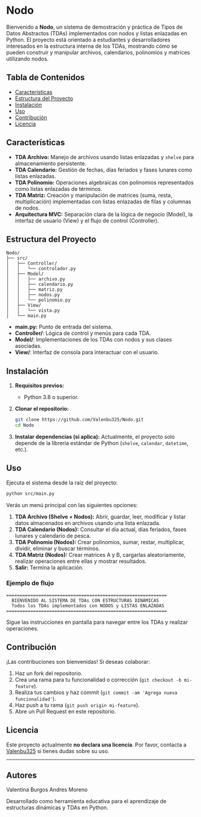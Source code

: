 # Nodo

Bienvenido a **Nodo**, un sistema de demostración y práctica de Tipos de Datos Abstractos (TDAs) implementados con nodos y listas enlazadas en Python. El proyecto está orientado a estudiantes y desarrolladores interesados en la estructura interna de los TDAs, mostrando cómo se pueden construir y manipular archivos, calendarios, polinomios y matrices utilizando nodos.

## Tabla de Contenidos

- [Características](#características)
- [Estructura del Proyecto](#estructura-del-proyecto)
- [Instalación](#instalación)
- [Uso](#uso)
- [Contribución](#contribución)
- [Licencia](#licencia)

## Características

- **TDA Archivo:** Manejo de archivos usando listas enlazadas y `shelve` para almacenamiento persistente.
- **TDA Calendario:** Gestión de fechas, días feriados y fases lunares como listas enlazadas.
- **TDA Polinomio:** Operaciones algebraicas con polinomios representados como listas enlazadas de términos.
- **TDA Matriz:** Creación y manipulación de matrices (suma, resta, multiplicación) implementadas con listas enlazadas de filas y columnas de nodos.
- **Arquitectura MVC:** Separación clara de la lógica de negocio (Model), la interfaz de usuario (View) y el flujo de control (Controller).

## Estructura del Proyecto

```
Nodo/
├── src/
│   ├── Controller/
│   │   └── controlador.py
│   ├── Model/
│   │   ├── archivo.py
│   │   ├── calendario.py
│   │   ├── matriz.py
│   │   ├── nodos.py
│   │   └── polinomio.py
│   ├── View/
│   │   └── vista.py
│   └── main.py
```

- **main.py:** Punto de entrada del sistema.
- **Controller/**: Lógica de control y menús para cada TDA.
- **Model/**: Implementaciones de los TDAs con nodos y sus clases asociadas.
- **View/**: Interfaz de consola para interactuar con el usuario.

## Instalación

1. **Requisitos previos:**
   - Python 3.8 o superior.

2. **Clonar el repositorio:**
   ```bash
   git clone https://github.com/Valenbu325/Nodo.git
   cd Nodo
   ```

3. **Instalar dependencias (si aplica):**
   Actualmente, el proyecto solo depende de la librería estándar de Python (`shelve`, `calendar`, `datetime`, etc.).

## Uso

Ejecuta el sistema desde la raíz del proyecto:

```bash
python src/main.py
```

Verás un menú principal con las siguientes opciones:

1. **TDA Archivo (Shelve + Nodos):** Abrir, guardar, leer, modificar y listar datos almacenados en archivos usando una lista enlazada.
2. **TDA Calendario (Nodos):** Consultar el día actual, días feriados, fases lunares y calendario de pesca.
3. **TDA Polinomio (Nodos):** Crear polinomios, sumar, restar, multiplicar, dividir, eliminar y buscar términos.
4. **TDA Matriz (Nodos):** Crear matrices A y B, cargarlas aleatoriamente, realizar operaciones entre ellas y mostrar resultados.
0. **Salir:** Termina la aplicación.

### Ejemplo de flujo

```text
============================================================
  BIENVENIDO AL SISTEMA DE TDAs CON ESTRUCTURAS DINÁMICAS
  Todos los TDAs implementados con NODOS y LISTAS ENLAZADAS
============================================================
```

Sigue las instrucciones en pantalla para navegar entre los TDAs y realizar operaciones.

## Contribución

¡Las contribuciones son bienvenidas! Si deseas colaborar:

1. Haz un fork del repositorio.
2. Crea una rama para tu funcionalidad o corrección (`git checkout -b mi-feature`).
3. Realiza tus cambios y haz commit (`git commit -am 'Agrega nueva funcionalidad'`).
4. Haz push a tu rama (`git push origin mi-feature`).
5. Abre un Pull Request en este repositorio.

## Licencia

Este proyecto actualmente **no declara una licencia**. Por favor, contacta a [Valenbu325](https://github.com/Valenbu325) si tienes dudas sobre su uso.

---

## Autores

Valentina Burgos
Andres Moreno

Desarrollado como herramienta educativa para el aprendizaje de estructuras dinámicas y TDAs en Python.
